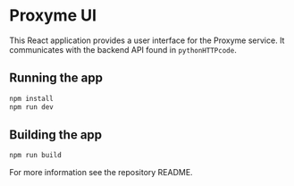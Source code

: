 # Proxyme UI

This React application provides a user interface for the Proxyme service.
It communicates with the backend API found in `pythonHTTPcode`.

## Running the app

```bash
npm install
npm run dev
```

## Building the app

```bash
npm run build
```

For more information see the repository README.
